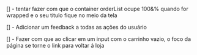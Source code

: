 [] - tentar fazer com que o container orderList ocupe 100&% quando for wrapped e o seu titulo fique no meio da tela

[] - Adicionar um feedback a todas as ações do usuário

[] - Fazer com que ao clicar em um input com o carrinho vazio, o foco da página se torne o link para voltar á loja